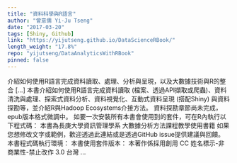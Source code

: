 ```yaml
---
title: "資料科學與R語言"
author: "曾意儒 Yi-Ju Tseng"
date: "2017-03-20"
tags: [Shiny, Github]
link: "https://yijutseng.github.io/DataScienceRBook/"
length_weight: "17.8%"
repo: "yijutseng/DataAnalyticsWithRBook"
pinned: false
---
```


介紹如何使用R語言完成資料讀取、處理、分析與呈現，以及大數據技術與R的整合 [...] 本書介紹如何使用R語言完成資料讀取 (檔案、透過API擷取或爬蟲)、資料清洗與處理、探索式資料分析、資料視覺化、互動式資料呈現 (搭配Shiny) 與資料探勘等，並介紹R與Hadoop Ecosystems介接方法。 資料探勘章節尚未完成，epub版本格式微調中。 如要一次安裝所有本書會使用到的套件，可在R內執行以下程式碼： 本書為長庚大學資訊管理學系 大數據分析方法課程教學使用書籍 如果您想修改文字或範例，歡迎透過此連結或是透過GitHub issue提供建議與回饋。 本書程式碼執行環境： 本書使用套件版本： 本著作係採用創用 CC 姓名標示-非商業性-禁止改作 3.0 台灣 ...
